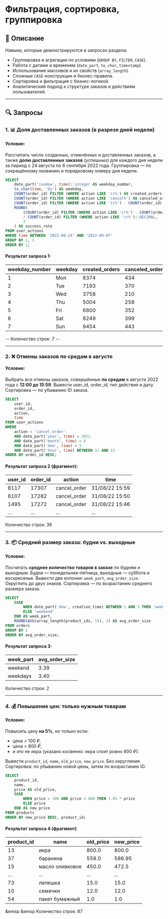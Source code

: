 # 	Фильтрация, сортировка, группировка 

## 🧭 Описание
Навыки, которые демонстрируются в запросах раздела:

- Группировка и агрегации по условиям (`GROUP BY`, `FILTER`, `CASE`).
- Работа с датами и временем (`date_part`, `to_char`, `timestamp`).
- Использование массивов и их свойств (`array_length`).
- Сложные `CASE`-конструкции и бизнес-правила.
- Сортировка и фильтрация с бизнес-логикой.
- Аналитический подход к структуре заказов и действиям пользователей.

---

## 🔍 Запросы

### 1. 📊 Доля доставленных заказов (в разрезе дней недели)

#### Условие:
Рассчитать число созданных, отменённых и доставленных заказов, а также **долю доставленных заказов** (успешных) для каждого дня недели за период с 24 августа по 6 сентября 2022 года. Группировка — по сокращённому названию и порядковому номеру дня недели.

```sql
SELECT 
    date_part('isodow', time)::integer AS weekday_number,
    to_char(time, 'Dy') AS weekday,
    COUNT(order_id) FILTER (WHERE action LIKE 'cr%') AS created_orders,
    COUNT(order_id) FILTER (WHERE action LIKE 'cancel%') AS canceled_orders,
    COUNT(order_id) FILTER (WHERE action LIKE 'cr%') - COUNT(order_id) FILTER (WHERE action LIKE 'cancel%') AS actual_orders,
    ROUND(
        (COUNT(order_id) FILTER (WHERE action LIKE 'cr%') - COUNT(order_id) FILTER (WHERE action LIKE 'cancel%')) 
        / COUNT(order_id) FILTER (WHERE action LIKE 'cr%')::DECIMAL, 
        3
    ) AS success_rate
FROM user_actions
WHERE time BETWEEN '2022-08-24' AND '2022-09-07'
GROUP BY 1, 2
ORDER BY 1;
```
#### Результат запроса 1:

| weekday_number | weekday | created_orders | canceled_orders | actual_orders | success_rate |
|----------------|---------|----------------|-----------------|---------------|--------------|
| 1              | Mon     | 8374           | 434             | 7940          | 0.948        |
| 2              | Tue     | 7193           | 370             | 6823          | 0.949        |
| 3              | Wed     | 3758           | 210             | 3548          | 0.944        |
| 4              | Thu     | 5004           | 258             | 4746          | 0.948        |
| 5              | Fri     | 6800           | 352             | 6448          | 0.948        |
| 6              | Sat     | 8249           | 399             | 7850          | 0.952        |
| 7              | Sun     | 9454           | 443             | 9011          | 0.953        |

<p> <i> -- Количество строк: 7 -- </i> </p> 

---

### 2. ❌ Отмены заказов по средам в августе

#### Условие:
Выбрать все отмены заказов, совершённые **по средам** в августе 2022 года с **12:00 до 15:59**. Вывести user_id, order_id, тип действия и дату. Сортировка — по убыванию ID заказа.

```sql
SELECT 
    user_id,
    order_id,
    action,
    time
FROM user_actions
WHERE 
    action = 'cancel_order'
    AND date_part('year', time) = 2022
    AND date_part('month', time) = 8
    AND date_part('dow', time) = 3
    AND date_part('hour', time) BETWEEN 12 AND 15
ORDER BY order_id DESC;
```
#### Результат запроса 2 (фрагмент):

| user_id | order_id | action       | time           |
|---------|----------|--------------|----------------|
| 8117    | 17307    | cancel_order | 31/08/22 15:59 |
| 8107    | 17282    | cancel_order | 31/08/22 15:50 |
| 1495    | 17272    | cancel_order | 31/08/22 15:46 |
| ...        | ...             | ...       | ... |

Количество строк: 36

---

### 3. 📦 Средний размер заказа: будни vs. выходные

#### Условие:
Посчитать **среднее количество товаров в заказе** по будням и выходным. Будни — понедельник–пятница, выходные — суббота и воскресенье. Вывести две колонки: `week_part`, `avg_order_size`. Округлить до двух знаков. Сортировка — по возрастанию среднего размера заказа.

```sql
SELECT 
    CASE 
        WHEN date_part('dow', creation_time) BETWEEN 1 AND 5 THEN 'weekdays'
        ELSE 'weekend'
    END AS week_part,
    ROUND(AVG(array_length(product_ids, 1)), 2) AS avg_order_size
FROM orders
GROUP BY 1
ORDER BY avg_order_size;
```
#### Результат запроса 3:

| week_part | avg_order_size |
|-----------|----------------|
| weekend   | 3.39           |
| weekdays  | 3.40           |

Количество строк: 2

---

### 4. 💰 Повышение цен: только нужным товарам

#### Условие:
Повысить цену **на 5%**, но только если:
- цена > 100 ₽,
- цена < 800 ₽,
- и это не икра (указано косвенно: икра стоит ровно 800 ₽).

Вывести `product_id`, `name`, `old_price`, `new_price`. Без округления. Сортировка: по убыванию новой цены, затем по возрастанию ID.

```sql
SELECT 
    product_id,
    name,
    price AS old_price,
    CASE 
        WHEN price > 100 AND price < 800 THEN 1.05 * price
        ELSE price
    END AS new_price
FROM products
ORDER BY new_price DESC, product_id;
```

#### Результат запроса 4 (фрагмент)

| product_id | name            | old_price | new_price |
|------------|-----------------|-----------|-----------|
| 13         | икра            | 800.0     | 800.0     |
| 37         | баранина        | 559.0     | 586.95    |
| 15         | масло оливковое | 450.0     | 472.5     |
| ...        | ...             | ...       | ...       |
| 73         | лепешка         | 15.0      | 15.0      |
| 10         | семечки         | 12.0      | 12.0      |
| 54         | пакет бумажный  | 1.0       | 1.0       |

&emsp &emsp Количество строк: 87
